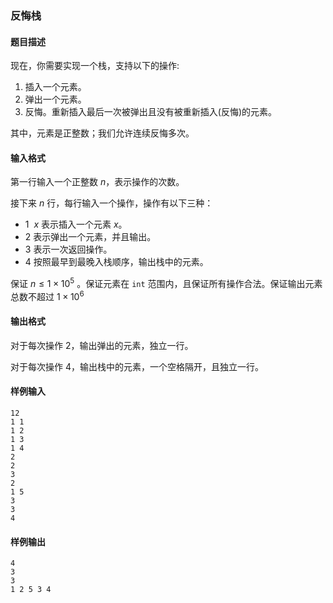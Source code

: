 ### 反悔栈

#### 题目描述

现在，你需要实现一个栈，支持以下的操作:

1. 插入一个元素。
2. 弹出一个元素。
3. 反悔。重新插入最后一次被弹出且没有被重新插入(反悔)的元素。

其中，元素是正整数；我们允许连续反悔多次。

#### 输入格式

第一行输入一个正整数 $n$，表示操作的次数。

接下来 $n$ 行，每行输入一个操作，操作有以下三种：

- $1~~x$ 表示插入一个元素 $x$。
- $2$ 表示弹出一个元素，并且输出。
- $3$ 表示一次返回操作。
- $4$ 按照最早到最晚入栈顺序，输出栈中的元素。

保证 $n \le 1 \times 10^5$ 。保证元素在 `int` 范围内，且保证所有操作合法。保证输出元素总数不超过 $1 \times 10^6$

#### 输出格式

对于每次操作 $2$，输出弹出的元素，独立一行。

对于每次操作 $4$，输出栈中的元素，一个空格隔开，且独立一行。

#### 样例输入

```
12
1 1
1 2
1 3
1 4
2
2
3
2
1 5
3
3
4
```

#### 样例输出

```
4
3
3
1 2 5 3 4 
```
